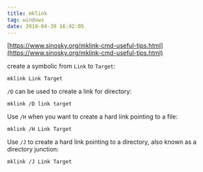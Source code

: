 ```yaml
---
title: mklink
tag: windows
date: 2019-04-30 16:42:05
---
```


[https://www.sinosky.org/mklink-cmd-useful-tips.html](https://www.sinosky.org/mklink-cmd-useful-tips.html)

create a symbolic from `Link` to `Target`:

```
mklink Link Target
```
`/D` can be used to create a link for directory:

```
mklink /D link target
```

Use `/H` when you want to create a hard link pointing to a file:

```
mklink /H Link Target
```
Use `/J` to create a hard link pointing to a directory, also known as a directory junction:

```
mklink /J Link Target
```